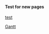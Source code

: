 #### Test for new pages

[test](https://ams0187.github.io/test/9_25_2020.txt)

[Gantt](https://auburn.app.box.com/services/box_for_office_online/4881/723324644793/9888f8.6d4d41111108ac24631b34a4f266c5bc12c0568cf41ae9f536b6e342b1b6117c?node_type=file)
